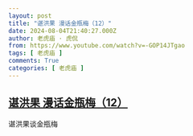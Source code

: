 ```yaml
---
layout: post
title: "谌洪果 漫话金瓶梅（12）"
date: 2024-08-04T21:40:27.000Z
author: 老虎庙 · 虎侃
from: https://www.youtube.com/watch?v=-GOP14JTgao
tags: [ 老虎庙 ]
comments: True
categories: [ 老虎庙 ]
---
```

<!--1722807627000-->
[谌洪果 漫话金瓶梅（12）](https://www.youtube.com/watch?v=-GOP14JTgao)
------

<div>
谌洪果谈金瓶梅
</div>
